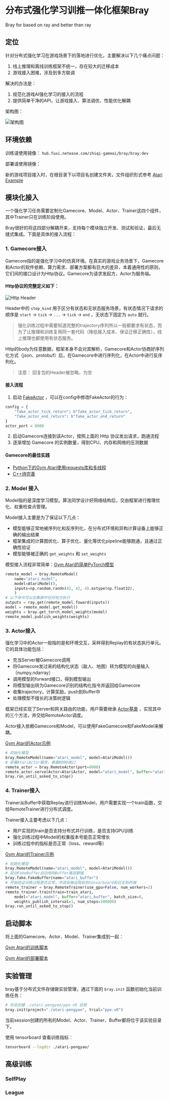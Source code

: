 # 分布式强化学习训推一体化框架Bray

Bray for based on ray and better than ray

## 定位

针对分布式强化学习在游戏场景下的落地进行优化，主要解决以下几个痛点问题：

1. 线上推理和离线训练框架不统一，存在较大的迁移成本
2. 游戏接入困难，涉及到多方联调

解决的办法是：

1. 规范化游戏AI强化学习的接入的流程
2. 提供简单干净的API，让游戏接入、算法调优、性能优化解耦

架构图：

![架构图](./docs/img/structure.jpg)

## 环境依赖

训练请使用镜像： `hub.fuxi.netease.com/zhiqi-gameai/bray/bray:dev`

部署请使用镜像：

新的游戏项目接入时，在根目录下以项目名创建文件夹，文件组织形式参考 [Atari Example](./benchmark/atari/)


## 模块化接入

一个强化学习任务需要定制化Gamecore、Model、Actor、Trainer这四个组件，其中Trainer只在训练阶段使用。

Bray很好的将这四部分解耦开来，支持每个模块独立开发、测试和验证，最后无缝式集成。下面是具体的接入流程：

### 1. Gamecore接入

Gamecore指的是强化学习中的仿真环境。在真实的游戏业务场景下，Gamecore和Actor的软件依赖、算力需求、部署方案都有巨大的差异，本着通用性的原则，它们间的接口设计为Http协议。Gamecore为请求发起方，Actor为服务端。

#### Http协议的完整定义如下：

![Http Header](./docs/img/http_header.png)

Header中的 `step_kind` 用于区分有状态和无状态服务场景，有状态情况下请求的顺序是 `start` -> `tick` -> `...` -> `tick` -> `end` ，无状态下固定为 `auto` 就行。

> 强化训练过程中需要知道完整的trajectory序列所以一般都要求有状态，而为了让推理和训练复用同一套代码（降低接入成本、保证迁移正确性），线上推理也都使用有状态服务。

Http的body为任意数据，框架本身不会对其解析，Gamecore和Actor协商好序列化方式（json、protobuf）后，在Gamecore中进行序列化，在Actor中进行反序列化。

> 注意： 回复包的Header被忽略，为空

#### 接入流程

1. 启动 [FakeActor](./bray/fake/fake_actor.py) ，可以在config中修改FakeActor的行为：

```python
config = {
    "fake_actor_tick_return": b"fake_actor_tick_return",
    "fake_actor_end_return": b"fake_actor_end_return"
}
actor_port = 8000
```

2. 启动Gamecore连接到该Actor，按照上面的 Http 协议发出请求，跑通流程
3. 逐渐增加 Gamecore 的实例数量，得到CPU、内存和网络的压测数据

#### Gamecore的最佳实践

* [Python下的Gym Atari使用requests库和多线程](./benchmark/atari/gamecore.py)
* [C++待完善]()

### 2. Model 接入

Model指的是深度学习模型。算法同学设计好网络结构后，交由框架进行推理优化、权重检查点管理。

Model接入主要是为了保证以下几点：

* 模型能够正常地被序列化和反序列化，在分布式环境和异构计算设备上能够正确的输出结果
* 框架集成的计算图优化、算子优化、量化等优化pipeline能够跑通，且通过正确性验证
* 模型能够被正确的 `get_weights` 和 `set_weights` 

模型接入流程非常简单：[Gym Atari的简单PyTorch模型](./benchmark/atari/model.py)

```python
remote_model = bray.RemoteModel(
    name="atari_model", 
    model=AtariModel(),
    inputs=np.random.randn(42, 42, 4).astype(np.float32),
    )
# 以下命令可以在集群中任何地方执行
outputs = ray.get(remote_model.foward(inputs))
model = remote_model.get_model()
weights = bray.get_torch_model_weights(model)
remote_model.publish_weights(weights)
```

### 3. Actor接入

强化学习中的Actor一般指的是和环境交互，采样得到Replay的有状态执行单元。它的具体功能包括：

* 充当Server被Gamecore调用
* 将Gamecore发过来的结构化状态（敌人、地图）转为模型的向量输入（numpy.ndarray）
* 调用模型的forward接口，得到模型输出
* 将模型输出转为Gamecore识别的结构化指令并返回给Gamecore
* 收集trajectory，计算奖励，push到Buffer中
* 处理模型不擅长的决策树逻辑

框架已经实现了Server和网关路由的功能，用户需要继承 [Actor基类](./bray/actor/base.py) ，实现其中的三个方法，并交给RemoteActor调度。

Actor接入依赖Gamecore和Model，可以使用FakeGamecore和FakeModel来解耦。

[Gym Atari的Actor示例](./benchmark/atari/actor.py)

```python
# 初始化模型
bray.RemoteModel(name="atari_model", model=AtariModel())
# 部署AtariActor服务，暴露8000端口
remote_actor = bray.RemoteActor(port=8000)
remote_actor.serve(Actor=AtariActor, model="atari_model", buffer="atari_buffer")
bray.run_until_asked_to_stop()
```

### 4. Trainer接入

Trainer从Buffer中获取Replay进行训练Model，用户需要实现一个train函数，交给RemoteTrainer进行分布式调度。

Trainer接入主要考虑以下几点：

* 用户实现的train是否支持分布式并行训练，是否支持GPU训练
* 强化训练过程中Model的权重版本号能否正常增长
* 训练过程中的指标是否正常（loss、reward等）

[Gym Atari的Trainer示例](./benchmark/atari/trainer.py)

```python
# 初始化模型
bray.RemoteModel(name="atari_model", model=AtariModel())
# 启动FakeBuffer自动地向Buffer推送数据
bray.fake.FakeBuffer(name="atari_buffer")
# 开始验证训练过程是否正常，中途会输出指标到tensorboard和日志到终端
remote_trainer = bray.RemoteTrainer(use_gpu=False, num_workers=2)
remote_trainer.train(train=train_atari, 
    model="atari_model", buffer="atari_buffer", batch_size=8,
    weights_publish_interval=1, num_steps=100000)
bray.run_until_asked_to_stop()
```

## 启动脚本

将上面的Gamecore、Actor、Model、Trainer集成到一起：

[Gym Atari的训练脚本](./benchmark/atari/launch.py)

[Gym Atari的部署脚本](./benchmark/atari/deploy.py)

## 实验管理

bray基于分布式文件存储做实验管理，通过下面的 `bray.init` 函数初始化当前训练任务：

```python
# 将会创建 ./atari-pengyao/ppo-v0 目录
bray.init(project="./atari-pengyao", trial="ppo-v0")
```

当前session创建的所有的Model、Actor、Trainer、Buffer都将位于该实验目录下。

使用 tensorboard 查看训练指标：

```bash
tensorboard --logdir ./atari-pengyao/
```

## 高级训练

### SelfPlay

### League